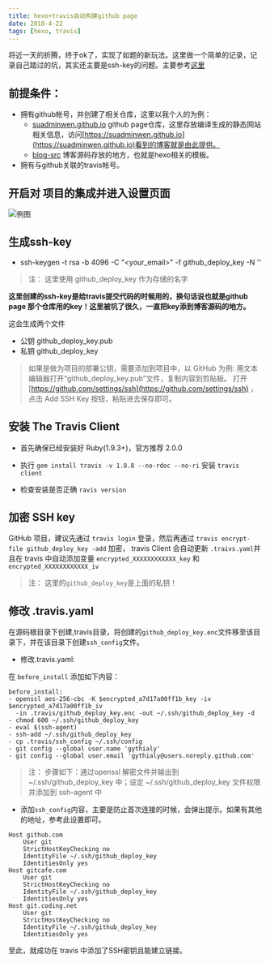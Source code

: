 ```yaml
---
title: hexo+travis自动构建github page
date: 2018-4-22
tags: [hexo, travis]
---
```


将近一天的折腾，终于ok了，实现了如题的新玩法。这里做一个简单的记录，记录自己踏过的坑，其实还主要是ssh-key的问题。主要参考[这里](https://gythialy.github.io/travis-add-ssh-key/)

## 前提条件：

- 拥有github帐号，并创建了相关仓库，这里以我个人的为例：
  + [suadminwen.github.io](https://github.com/suadminwen/suadminwen.github.io)  github page仓库，这里存放编译生成的静态网站相关信息，访问[https://suadminwen.github.io](https://suadminwen.github.io)看到的博客就是由此提供。
  + [blog-src](https://github.com/suadminwen/blog-src) 博客源码存放的地方，也就是hexo相关的模板。
- 拥有与github关联的travis帐号。

<!--more-->

## 开启对 项目的集成并进入设置页面

![例图](/blog-img/2018042201.png)

## 生成ssh-key

- ssh-keygen -t rsa -b 4096 -C "<your_email>" -f github_deploy_key -N ''

> 注： 这里使用 github_deploy_key 作为存储的名字

**这里创建的ssh-key是给travis提交代码的时候用的，换句话说也就是github page 那个仓库用的key！这里被坑了很久，一直把key添到博客源码的地方。**

这会生成两个文件

- 公钥 github_deploy_key.pub
- 私钥 github_deploy_key

> 如果是做为项目的部署公钥，需要添加到项目中，以 GitHub 为例:
> 用文本编辑器打开“github_deploy_key.pub”文件，复制内容到剪贴板。
> 打开 [https://github.com/settings/ssh](https://github.com/settings/ssh) ，点击 Add SSH Key 按钮，粘贴进去保存即可。

## 安装 The Travis Client

- 首先确保已经安装好 Ruby(1.9.3+)，官方推荐 2.0.0

- 执行 `gem install travis -v 1.8.8 --no-rdoc --no-ri` 安装 `travis client`

- 检查安装是否正确 `ravis version`

## 加密 SSH key

GitHub 项目，建议先通过 `travis login` 登录，然后再通过 `travis encrypt-file github_deploy_key -add` 加密，
travis Client 会自动更新 `.traivs.yaml`并且在 travis 中自动添加变量 `encrypted_XXXXXXXXXXXX_key` 和 `encrypted_XXXXXXXXXXXX_iv`

> 注： 这里的`github_deploy_key`是上面的私钥！

## 修改 .travis.yaml

在源码根目录下创建,travis目录，将创建的`github_deploy_key.enc`文件移至该目录下，并在该目录下创建`ssh_config`文件。

- 修改.travis.yaml:

在 `before_install` 添加如下内容：
```
before_install:
- openssl aes-256-cbc -K $encrypted_a7d17a00ff1b_key -iv $encrypted_a7d17a00ff1b_iv
  -in .travis/github_deploy_key.enc -out ~/.ssh/github_deploy_key -d
- chmod 600 ~/.ssh/github_deploy_key
- eval $(ssh-agent)
- ssh-add ~/.ssh/github_deploy_key
- cp .travis/ssh_config ~/.ssh/config
- git config --global user.name 'gythialy'
- git config --global user.email 'gythialy@users.noreply.github.com'
```

> 注： 步骤如下：通过openssl 解密文件并输出到 ~/.ssh/github_deploy_key 中；设定 ~/.ssh/github_deploy_key 文件权限并添加到 ssh-agent 中

- 添加`ssh_config`内容，主要是防止首次连接的时候，会弹出提示。如果有其他的地址，参考此设置即可。

```
Host github.com
    User git
    StrictHostKeyChecking no
    IdentityFile ~/.ssh/github_deploy_key
    IdentitiesOnly yes
Host gitcafe.com
    User git
    StrictHostKeyChecking no
    IdentityFile ~/.ssh/github_deploy_key
    IdentitiesOnly yes
Host git.coding.net
    User git
    StrictHostKeyChecking no
    IdentityFile ~/.ssh/github_deploy_key
    IdentitiesOnly yes
```

至此，就成功在 travis 中添加了SSH密钥且能建立链接。